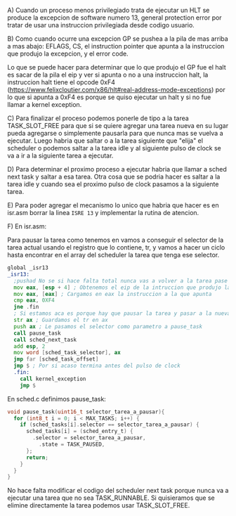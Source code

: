 A) Cuando un proceso menos privilegiado trata de ejecutar un HLT se produce la excepcion de software numero 13, general protection error por tratar de usar una instruccion privilegiada desde codigo usuario.

B) Como cuando ocurre una excepcion GP se pushea a la pila de mas arriba a mas abajo: EFLAGS, CS, el instruction pointer que apunta a la instruccion que produjo la excepcion, y el error code.

Lo que se puede hacer para determinar que lo que produjo el GP fue el halt es sacar de la pila el eip y ver si apunta o no a una instruccion halt, la instruccion halt tiene el opcode 0xF4 (https://www.felixcloutier.com/x86/hlt#real-address-mode-exceptions) por lo que si apunta a 0xF4 es porque se quiso ejecutar un halt y si no fue llamar a kernel exception. 

C) Para finalizar el proceso podemos ponerle de tipo a la tarea TASK_SLOT_FREE para que si se quiere agregar una tarea nueva en su lugar pueda agregarse o simplemente pausarla para que nunca mas se vuelva a ejecutar. Luego habria que saltar o a la tarea siguiente que "elija" el scheduler o podemos saltar a la tarea idle y al siguiente pulso de clock se va a ir a la siguiente tarea a ejecutar.

D) Para determinar el proximo proceso a ejecutar habria que llamar a sched next task y saltar a esa tarea. Otra cosa que se podria hacer es saltar a la tarea idle y cuando sea el proximo pulso de clock pasamos a la siguiente tarea.

E) Para poder agregar el mecanismo lo unico que habria que hacer es en isr.asm borrar la linea ```ISRE 13``` y implementar la rutina de atencion. 

F) En isr.asm: 

Para pausar la tarea como tenemos en vamos a conseguir el selector de la tarea actual usando el registro que lo contiene, tr, y vamos a hacer un ciclo hasta encontrar en el array del scheduler la tarea que tenga ese selector.

```asm
global _isr13
_isr13:
  ;pushad No se si hace falta total nunca vas a volver a la tarea pase lo que pase
  mov eax, [esp + 4] ; Obtenemos el eip de la intruccion que produjo la excepcion
  mov eax, [eax] ; Cargamos en eax la instruccion a la que apunta
  cmp eax, 0XF4
  jne .fin
  ; Si estamos aca es porque hay que pausar la tarea y pasar a la nueva 
  str ax ; Guardamos el tr en ax
  push ax ; Le pasamos el selector como parametro a pause_task
  call pause_task
  call sched_next_task
  add esp, 2
  mov word [sched_task_selector], ax
  jmp far [sched_task_offset]
  jmp $ ; Por si acaso termina antes del pulso de clock
  .fin:
    call kernel_exception
    jmp $
```

En sched.c definimos pause_task:

```c
void pause_task(uint16_t selector_tarea_a_pausar){
  for (int8_t i = 0; i < MAX_TASKS; i++) {
    if (sched_tasks[i].selector == selector_tarea_a_pausar) {
      sched_tasks[i] = (sched_entry_t) {
        .selector = selector_tarea_a_pausar,
	      .state = TASK_PAUSED,
      };
      return;
    }
  }
}
```

No hace falta modificar el codigo del scheduler next task porque nunca va a ejecutar una tarea que no sea TASK_RUNNABLE. Si quisieramos que se elimine directamente la tarea podemos usar TASK_SLOT_FREE. 